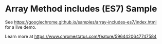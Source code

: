 Array Method includes (ES7) Sample
==================================
See https://googlechrome.github.io/samples/array-includes-es7/index.html for a live demo.

Learn more at https://www.chromestatus.com/feature/5964420647747584

